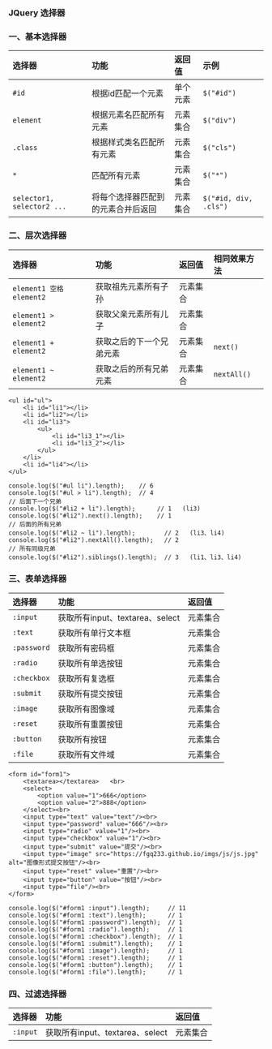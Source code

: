 ### JQuery 选择器
### 一、基本选择器

| 选择器        | 功能                   | 返回值   | 示例   |
| :----------  | :---------------------| :------ |:------ |
| `#id`       | 根据id匹配一个元素        | 单个元素 | `$("#id")` |
| `element`   | 根据元素名匹配所有元素     | 元素集合 | `$("div")` |
| `.class`    | 根据样式类名匹配所有元素   | 元素集合 | `$("cls")` |
| `*`         | 匹配所有元素             | 元素集合 | `$("*")` |
| `selector1, selector2 ...` | 将每个选择器匹配到的元素合并后返回 | 元素集合 | `$("#id, div, .cls")` |

### 二、层次选择器

| 选择器 | 功能 | 返回值 | 相同效果方法 |
| :--- | :--- | :------ | :------ |
| `element1 空格 element2` | 获取祖先元素所有子孙  | 元素集合 |   | 
| `element1 > element2`   | 获取父亲元素所有儿子  | 元素集合 |   | 
| `element1 + element2`   | 获取之后的下一个兄弟元素     | 元素集合 | `next()` | 
| `element1 ~ element2`   | 获取之后的所有兄弟元素     | 元素集合 |  `nextAll()` | 


```
<ul id="ul">
    <li id="li1"></li>
    <li id="li2"></li>
    <li id="li3">
        <ul>
            <li id="li3_1"></li>
            <li id="li3_2"></li>
        </ul>
    </li>
    <li id="li4"></li>
</ul>

console.log($("#ul li").length);    // 6
console.log($("#ul > li").length);  // 4
// 后面下一个兄弟
console.log($("#li2 + li").length);      // 1   (li3)
console.log($("#li2").next().length);    // 1
// 后面的所有兄弟
console.log($("#li2 ~ li").length);        // 2   (li3、li4)
console.log($("#li2").nextAll().length);   // 2
// 所有同级兄弟
console.log($("#li2").siblings().length);  // 3   (li1、li3、li4)
```




### 三、表单选择器

| 选择器 | 功能 | 返回值 | 
| :--- | :--- | :------ |
| `:input` | 获取所有input、textarea、select  | 元素集合 | 
| `:text` | 获取所有单行文本框  | 元素集合 | 
| `:password` |  获取所有密码框  | 元素集合 | 
| `:radio` | 获取所有单选按钮  | 元素集合 | 
| `:checkbox` | 获取所有复选框  | 元素集合 | 
| `:submit` | 获取所有提交按钮  | 元素集合 | 
| `:image` | 获取所有图像域  | 元素集合 | 
| `:reset` | 获取所有重置按钮  | 元素集合 | 
| `:button` | 获取所有按钮  | 元素集合 | 
| `:file` | 获取所有文件域  | 元素集合 | 


```
<form id="form1">
    <textarea></textarea>   <br>
    <select>
        <option value="1">666</option>
        <option value="2">888</option>
    </select><br>
    <input type="text" value="text"/><br>
    <input type="password" value="666"/><br>
    <input type="radio" value="1"/><br>
    <input type="checkbox" value="1"/><br>
    <input type="submit" value="提交"/><br>
    <input type="image" src="https://fgq233.github.io/imgs/js/js.jpg" alt="图像形式提交按钮"/><br>
    <input type="reset" value="重置"/><br>
    <input type="button" value="按钮"/><br>
    <input type="file"/><br>
</form>

console.log($("#form1 :input").length);     // 11
console.log($("#form1 :text").length);      // 1
console.log($("#form1 :password").length);  // 1
console.log($("#form1 :radio").length);     // 1
console.log($("#form1 :checkbox").length);  // 1
console.log($("#form1 :submit").length);    // 1
console.log($("#form1 :image").length);     // 1
console.log($("#form1 :reset").length);     // 1
console.log($("#form1 :button").length);    // 1
console.log($("#form1 :file").length);      // 1
```



### 四、过滤选择器

| 选择器 | 功能 | 返回值 | 
| :--- | :--- | :------ |
| `:input` | 获取所有input、textarea、select  | 元素集合 | 



```


```

